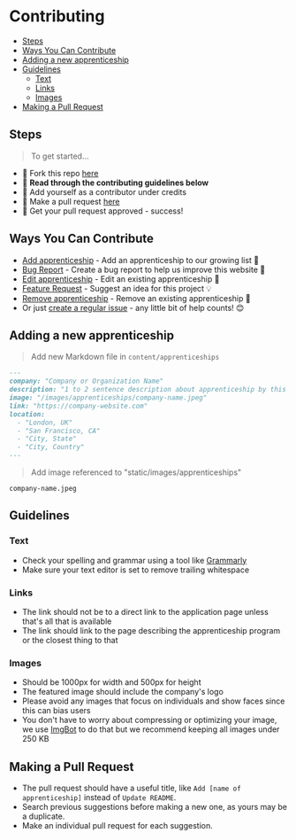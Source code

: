 # Contributing

- [Steps](#steps)
- [Ways You Can Contribute](#ways-you-can-contribute)
- [Adding a new apprenticeship](#adding-a-new-apprenticeship)
- [Guidelines](#guidelines)
  - [Text](#text)
  - [Links](#links)
  - [Images](#images)
- [Making a Pull Request](#making-a-pull-request)

## Steps

> To get started...

- 🍴 Fork this repo [here](https://github.com/fvcproductions/apprenticeships#fork-destination-box)
- 🔨 **Read through the contributing guidelines below**
- 👥 Add yourself as a contributor under credits
- 🔧 Make a pull request [here](https://github.com/fvcproductions/apprenticeships/compare)
- 🎉 Get your pull request approved - success!

## Ways You Can Contribute

- [Add apprenticeship](https://github.com/fvcproductions/apprenticeships.me/issues/new?assignees=&labels=addition&template=add-apprenticeship.md&title=Add%3A+) - Add an apprenticeship to our growing list 🌱
- [Bug Report](https://github.com/fvcproductions/apprenticeships.me/issues/new?assignees=&labels=bug&template=bug_report.md&title=Bug%3A+) - Create a bug report to help us improve this website 🐛
- [Edit apprenticeship](https://github.com/fvcproductions/apprenticeships.me/issues/new?assignees=&labels=edit&template=edit-apprenticeship.md&title=Edit%3A+) - Edit an existing apprenticeship 📝
- [Feature Request](https://github.com/fvcproductions/apprenticeships.me/issues/new?assignees=&labels=enhancement&template=feature_request.md&title=Feature+Request%3A+) - Suggest an idea for this project 💡
- [Remove apprenticeship](https://github.com/fvcproductions/apprenticeships.me/issues/new?assignees=&labels=remove&template=remove-apprenticeship.md&title=Remove%3A+) - Remove an existing apprenticeship 🔻
- Or just [create a regular issue](https://github.com/fvcproductions/apprenticeships/issues/new/choose) - any little bit of help counts! 😊

## Adding a new apprenticeship

> Add new Markdown file in `content/apprenticeships`

```markdown
---
company: "Company or Organization Name"
description: "1 to 2 sentence description about apprenticeship by this company or organization."
image: "/images/apprenticeships/company-name.jpeg"
link: "https://company-website.com"
location:
  - "London, UK"
  - "San Francisco, CA"
  - "City, State"
  - "City, Country"
---
```

> Add image referenced to "static/images/apprenticeships"

`company-name.jpeg`

## Guidelines

### Text

- Check your spelling and grammar using a tool like [Grammarly](https://grammarly.com)
- Make sure your text editor is set to remove trailing whitespace

### Links

- The link should not be to a direct link to the application page unless that's all that is available
- The link should link to the page describing the apprenticeship program or the closest thing to that

### Images

- Should be 1000px for width and 500px for height
- The featured image should include the company's logo
- Please avoid any images that focus on individuals and show faces since this can bias users
- You don't have to worry about compressing or optimizing your image, we use [ImgBot](https://github.com/apps/imgbot) to do that but we recommend keeping all images under 250 KB

## Making a Pull Request

- The pull request should have a useful title, like `Add [name of apprenticeship]` instead of `Update README`.
- Search previous suggestions before making a new one, as yours may be a duplicate.
- Make an individual pull request for each suggestion.

